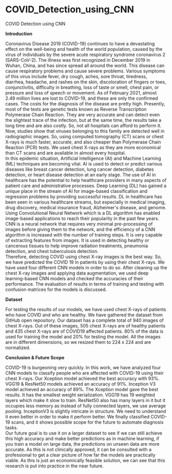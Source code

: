 # COVID_Detection_using_CNN
COVID Detection using CNN

**Introduction**

Coronavirus Disease 2019 (COVID-19) continues to have a devastating effect on the well-being and health  of the world population, caused by the virus of individuals by the severe acute respiratory syndrome coronavirus 2  (SARS-CoV-2). The illness was first recognized in December 2019 in Wuhan, China, and has since spread all around  the world. This disease can cause respiratory problems and cause severe problems. Various symptoms of this virus  include fever, dry cough, aches, sore throat, tiredness, diarrhea, headache, and rashes on the skin, discoloration of  fingers or toes, conjunctivitis, difficulty in breathing, loss of taste or smell, chest pain, or pressure and loss of speech  or movement. As of February 2021, almost 2.49 million lives are lost to COVID-19, and these are only the confirmed  cases. The costs for the diagnosis of the disease are pretty high. Presently, most of the tests are genetic tests known  as Reverse Transcription Polymerase Chain Reaction. They are very accurate and can detect even the slightest trace  of the infection, but at the same time, the results take a long time and are also costly. So, not all hospitals can afford  to perform it. Now, studies show that viruses belonging to this family are detected well in radiographic images. So,  using computed tomography (CT) scans or chest X-rays is much faster, accurate, and also cheaper than Polymerase  Chain Reaction (PCR) tests. We used chest X-rays as they are more economical than CT scans and are available in  almost every hospital.  
In this epidemic situation, Artificial Intelligence (AI) and Machine Learning (ML) techniques are becoming  vital. AI is used to detect or predict various diseases like breast cancer detection, lung cancer detection, diabetes  detection, or heart disease detection at an early stage. The use of AI in healthcare has the potential to help healthcare  providers in many aspects of patient care and administrative processes. Deep Learning (DL) has gained a unique  place in the stream of AI for image-based classification and regression problems by providing successful results. DL  in healthcare has been seen in various healthcare streams, but especially in medical imaging, drug discovery, medical  insurance fraud, Alzheimer's disease, and genome. Using Convolutional Neural Network which is a DL algorithm  has enabled image-based applications to reach their popularity in the past few years. CNN is a neural network that  requires very minimal pre-processing of images before giving them to the network, and the efficiency of a CNN  algorithm is increased with the number of training steps. It is very capable of extracting features from images. It is  used in detecting healthy or cancerous tissues to help improve radiation treatments, pneumonia detection, and chest  tuberculosis detection.  
Therefore, detecting COVID using chest X-ray images is the best way. So, we have predicted the COVID 19 in patients by using their chest X-rays. We have used four different CNN models in order to do so. After cleaning  up the chest X-ray images and applying data augmentation, we used deep learning-based CNN models and checked 
the accuracies of their performance. The evaluation of results in terms of training and testing with confusion matrices  for the models is discussed. 

**Dataset**

For testing the results of our models, we have used chest X-rays of patients who have COVID and who are healthy.  We have gathered the dataset from GitHub open repository. Our dataset has a complete total of 940 images of chest  X-rays. Out of these images, 505 chest X-rays are of healthy patients and 435 chest X-rays are of COVID19 affected  patients. 80% of the data is used for training the model and 20% for testing the model. All the images are in different  dimensions, so we resized them to 224 x 224 and are normalized.  

**Conclusion & Future Scope**

COVID-19 is burgeoning very quickly. In this work, we have analyzed four CNN models to classify people who are  affected with COVID-19 using their chest X-rays. Our Xception model achieved the best accuracy with 93%. VGG19  & ResNet50 models achieved an accuracy of 91%. Inception V3 model achieved an accuracy of 89%. The Xception  model gave the best results. It has the smallest weight serialization. VGG19 has 19 weighted layers which make it  slow to train. ResNet50 also has many layers in it but it occupies less memory as instead of fully connected layers,  we use average pooling. InceptionV3 is slightly intricate in structure. We need to understand it even better in order  to make it perform better. We finally classified COVID-19 scans, and it shows possible scope for the future to  automate diagnosis tasks.  
Our future goal is to use it on a larger dataset to see if we can still achieve this high accuracy and make better  predictions as in machine learning, if you train a model on large data, the predictions on unseen data are more  accurate. As this is not clinically approved, it can be consulted with a professional to get a clear picture of how far 
the models are practically viable. As this is just an economically feasible solution, we can see that this research is  put into practice in the near future.  
